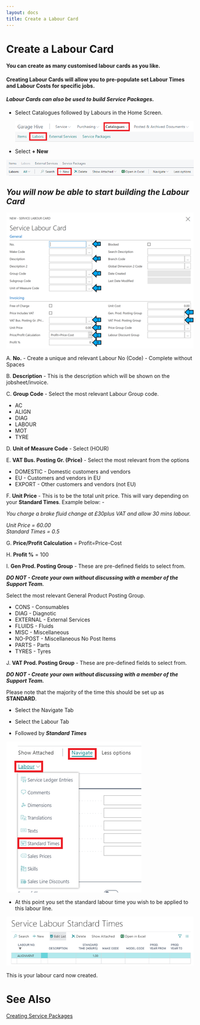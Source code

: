 ```yaml
---
layout: docs
title: Create a Labour Card 
---
```


#   Create a Labour Card 

#### You can create as many customised labour cards as you like. 

#### Creating Labour Cards will allow you to pre-populate set Labour Times and Labour Costs for specific jobs. 

#### *Labour Cards can also be used to build Service Packages.*  

*   Select Catalogues followed by Labours in the Home Screen.

    ![](media/garagehive-create-a-labour-card1.png)
    
*  Select **+ New**

![](media/garagehive-create-a-labour-card2.png)

##    *You will now be able to start building the Labour Card*

![](media/garagehive-create-a-labour-card3.png)

A.  **No.** - Create a unique and relevant Labour No (Code) - Complete without Spaces

B.  **Description** - This is the description which will be shown on the jobsheet/invoice. 

C.  **Group Code**  - Select the most relevant Labour Group code.

*   AC
*   ALIGN
*   DIAG
*   LABOUR
*   MOT
*   TYRE 

D.  **Unit of Measure Code** - Select (HOUR) 

E.  **VAT Bus. Posting Gr. (Price)** - Select the most relevant from the options 

*   DOMESTIC - Domestic customers and vendors 
*   EU - Customers and vendors in EU
*   EXPORT - Other customers and vendors (not EU) 

F.  **Unit Price** - This is to be the total unit price. This will vary depending on your **Standard Times**. Example below: - 

*You charge a brake fluid change at £30plus VAT and allow 30 mins labour.* 

*Unit Price = 60.00*<br>
*Standard Times = 0.5*

G.  **Price/Profit Calculation** = Profit=Price-Cost 

H.  **Profit %** = 100

I.  **Gen Prod. Posting Group** - These are pre-defined fields to select from. <br>

 ***DO NOT - Create your own without discussing with a member of the Support Team.***

Select the most relevant General Product Posting Group. 

*   CONS - Consumables 
*   DIAG - Diagnotic 
*   EXTERNAL - External Services 
*   FLUIDS - Fluids 
*   MISC - Miscellaneous 
*   NO-POST - Miscellaneous No Post Items 
*   PARTS - Parts 
*   TYRES - Tyres 

J.  **VAT Prod. Posting Group** - These are pre-defined fields to select from. <br>

***DO NOT - Create your own without discussing with a member of the Support Team.***

Please note that the majority of the time this should be set up as **STANDARD**. 

*   Select the Navigate Tab 

*   Select the Labour Tab    

*   Followed by ***Standard Times***

![](media/garagehive-create-a-labour-card4.png)

*   At this point you set the standard labour time you wish to be applied to this labour line.

![](media/garagehive-create-a-labour-card5.png)

This is your labour card now created. 

#   See Also 

[Creating Service Packages](/docs/garagehive-service-packages.html "Creating Service Packages in Garage Hive")
